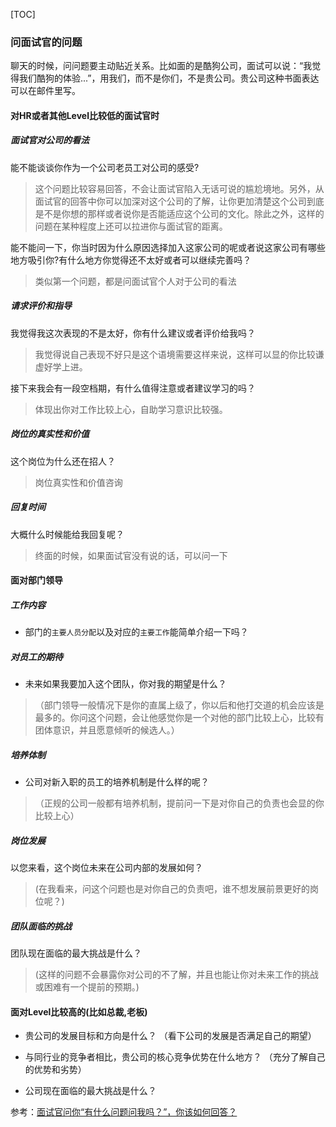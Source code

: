 [TOC]





### 问面试官的问题

聊天的时候，问问题要主动贴近关系。比如面的是酷狗公司，面试可以说：“我觉得我们酷狗的体验...”，用我们，而不是你们，不是贵公司。贵公司这种书面表达可以在邮件里写。


#### 对HR或者其他Level比较低的面试官时


##### 面试官对公司的看法

能不能谈谈你作为一个公司老员工对公司的感受? 

> 这个问题比较容易回答，不会让面试官陷入无话可说的尴尬境地。另外，从面试官的回答中你可以加深对这个公司的了解，让你更加清楚这个公司到底是不是你想的那样或者说你是否能适应这个公司的文化。除此之外，这样的问题在某种程度上还可以拉进你与面试官的距离。

能不能问一下，你当时因为什么原因选择加入这家公司的呢或者说这家公司有哪些地方吸引你?有什么地方你觉得还不太好或者可以继续完善吗？ 
>类似第一个问题，都是问面试官个人对于公司的看法


##### 请求评价和指导

我觉得我这次表现的不是太好，你有什么建议或者评价给我吗？

> 我觉得说自己表现不好只是这个语境需要这样来说，这样可以显的你比较谦虚好学上进。


接下来我会有一段空档期，有什么值得注意或者建议学习的吗？ 
> 体现出你对工作比较上心，自助学习意识比较强。


##### 岗位的真实性和价值

这个岗位为什么还在招人？ 
> 岗位真实性和价值咨询


##### 回复时间

大概什么时候能给我回复呢？ 

> 终面的时候，如果面试官没有说的话，可以问一下


#### 面对部门领导


##### 工作内容


+ 部门的`主要人员分配`以及对应的`主要工作`能简单介绍一下吗？


##### 对员工的期待
+ 未来如果我要加入这个团队，你对我的期望是什么？ 

> （部门领导一般情况下是你的直属上级了，你以后和他打交道的机会应该是最多的。你问这个问题，会让他感觉你是一个对他的部门比较上心，比较有团体意识，并且愿意倾听的候选人。）


##### 培养体制
+ 公司对新入职的员工的培养机制是什么样的呢？
> （正规的公司一般都有培养机制，提前问一下是对你自己的负责也会显的你比较上心）

##### 岗位发展

以您来看，这个岗位未来在公司内部的发展如何？ 
>(在我看来，问这个问题也是对你自己的负责吧，谁不想发展前景更好的岗位呢？)

##### 团队面临的挑战

团队现在面临的最大挑战是什么？ 
> (这样的问题不会暴露你对公司的不了解，并且也能让你对未来工作的挑战或困难有一个提前的预期。)



#### 面对Level比较高的(比如总裁,老板)

+ 贵公司的发展目标和方向是什么？ （看下公司的发展是否满足自己的期望）

+ 与同行业的竞争者相比，贵公司的核心竞争优势在什么地方？ （充分了解自己的优势和劣势）

+ 公司现在面临的最大挑战是什么？


参考：[面试官问你“有什么问题问我吗？”，你该如何回答？](https://www.nowcoder.com/discuss/157064?type=2&order=1&pos=28&page=1)


